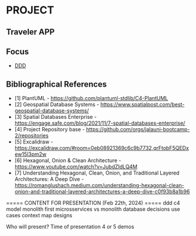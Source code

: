 # PROJECT

## Traveler APP

## Focus

- [DDD](./DDD.md)

## Bibliographical References

- [1] PlantUML - https://github.com/plantuml-stdlib/C4-PlantUML
- [2] Geospatial Database Systems - https://www.spatialpost.com/best-geospatial-database-systems/
- [3] Spatial Databases Enterprise - https://engage.safe.com/blog/2021/11/7-spatial-databases-enterprise/
- [4] Project Repository base - https://github.com/orgs/jalauni-bootcamp-2/repositories
- [5] Excalidraw - https://excalidraw.com/#room=0eb08921369c6c9b7732,qrFtobF5QEDxew15l3pm2w
- [6] Hexagonal, Onion & Clean Architecture - https://www.youtube.com/watch?v=JubdZIdLQ4M
- [7] Understanding Hexagonal, Clean, Onion, and Traditional Layered Architectures: A Deep Dive - https://romanglushach.medium.com/understanding-hexagonal-clean-onion-and-traditional-layered-architectures-a-deep-dive-c0f93b8a1b96

===== CONTENT FOR PRESENTATION (Feb 22th, 2024) =====
ddd
c4 model
monolith first
microsservices vs monolith
database decisions
use cases
context map
designs

Who will present?
Time of presentation
4 or 5 demos
